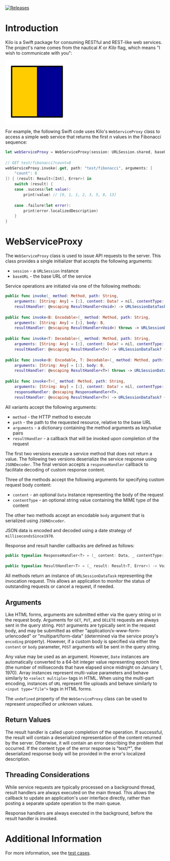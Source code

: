 [![Releases](https://img.shields.io/github/release/HTTP-RPC/Kilo.svg)](https://github.com/HTTP-RPC/Kilo/releases)

# Introduction
Kilo is a Swift package for consuming RESTful and REST-like web services. The project's name comes from the nautical _K_ or _Kilo_ flag, which means "I wish to communicate with you":

![](kilo.png)

For example, the following Swift code uses Kilo's `WebServiceProxy` class to access a simple web service that returns the first _n_ values in the Fibonacci sequence:

```swift
let webServiceProxy = WebServiceProxy(session: URLSession.shared, baseURL: baseURL)

// GET test/fibonacci?count=8
webServiceProxy.invoke(.get, path: "test/fibonacci", arguments: [
    "count": 8
]) { (result: Result<[Int], Error>) in
    switch (result) {
    case .success(let value):
        print(value) // [0, 1, 1, 2, 3, 5, 8, 13]

    case .failure(let error):
        print(error.localizedDescription)
    }
}
```

# WebServiceProxy
The `WebServiceProxy` class is used to issue API requests to the server. This class provides a single initializer that accepts the following arguments:

* `session` - a `URLSession` instance
* `baseURL` - the base URL of the service

Service operations are initiated via one of the following methods:

```swift
public func invoke(_ method: Method, path: String,
    arguments: [String: Any] = [:], content: Data? = nil, contentType: String? = nil,
    resultHandler: @escaping ResultHandler<Void>) -> URLSessionDataTask? { ... }

public func invoke<B: Encodable>(_ method: Method, path: String,
    arguments: [String: Any] = [:], body: B,
    resultHandler: @escaping ResultHandler<Void>) throws -> URLSessionDataTask? { ... }

public func invoke<T: Decodable>(_ method: Method, path: String,
    arguments: [String: Any] = [:], content: Data? = nil, contentType: String? = nil,
    resultHandler: @escaping ResultHandler<T>) -> URLSessionDataTask? { ... }

public func invoke<B: Encodable, T: Decodable>(_ method: Method, path: String,
    arguments: [String: Any] = [:], body: B,
    resultHandler: @escaping ResultHandler<T>) throws -> URLSessionDataTask? { ... }

public func invoke<T>(_ method: Method, path: String,
    arguments: [String: Any] = [:], content: Data? = nil, contentType: String? = nil,
    responseHandler: @escaping ResponseHandler<T>,
    resultHandler: @escaping ResultHandler<T>) -> URLSessionDataTask? { ... }
```

All variants accept the following arguments:

* `method` - the HTTP method to execute
* `path` - the path to the requested resource, relative to the base URL
* `arguments` - a dictionary containing the method arguments as key/value pairs
* `resultHandler` - a callback that will be invoked upon completion of the request

The first two versions execute a service method that does not return a value. The following two versions deserialize the service response using `JSONDecoder`. The final version accepts a `responseHandler` callback to facilitate decoding of custom response content.

Three of the methods accept the following arguments for specifying custom request body content:

* `content` - an optional `Data` instance representing the body of the request
* `contentType` - an optional string value containing the MIME type of the content

The other two methods accept an encodable `body` argument that is serialized using `JSONEncoder`.

JSON data is encoded and decoded using a date strategy of `millisecondsSince1970`.

Response and result handler callbacks are defined as follows:

```swift
public typealias ResponseHandler<T> = (_ content: Data, _ contentType: String?) throws -> T

public typealias ResultHandler<T> = (_ result: Result<T, Error>) -> Void
```

All methods return an instance of `URLSessionDataTask` representing the invocation request. This allows an application to monitor the status of outstanding requests or cancel a request, if needed.

## Arguments
Like HTML forms, arguments are submitted either via the query string or in the request body. Arguments for `GET`, `PUT`, and `DELETE` requests are always sent in the query string. `POST` arguments are typically sent in the request body, and may be submitted as either "application/x-www-form-urlencoded" or "multipart/form-data" (determined via the service proxy's `encoding` property). However, if a custom body is specified via either the `content` or `body` parameter, `POST` arguments will be sent in the query string.

Any value may be used as an argument. However, `Date` instances are automatically converted to a 64-bit integer value representing epoch time (the number of milliseconds that have elapsed since midnight on January 1, 1970). Array instances represent multi-value parameters and behave similarly to `<select multiple>` tags in HTML. When using the multi-part encoding, instances of `URL` represent file uploads and behave similarly to `<input type="file">` tags in HTML forms.

The `undefined` property of the `WebServiceProxy` class can be used to represent unspecified or unknown values.

## Return Values
The result handler is called upon completion of the operation. If successful, the result will contain a deserialized representation of the content returned by the server. Otherwise, it will contain an error describing the problem that occurred. If the content type of the error response is "text/*", the deserialized response body will be provided in the error's localized description.

## Threading Considerations
While service requests are typically processed on a background thread, result handlers are always executed on the main thread. This allows the callback to update an application's user interface directly, rather than posting a separate update operation to the main queue. 

Response handlers are always executed in the background, before the result handler is invoked.

# Additional Information
For more information, see the [test cases](https://github.com/HTTP-RPC/Kilo/blob/master/Tests/KiloTests/KiloTests.swift).
